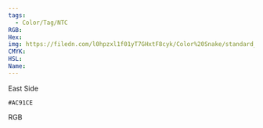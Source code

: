 ```yaml
---
tags:
  - Color/Tag/NTC
RGB:
Hex:
img: https://filedn.com/l0hpzxl1f01yT7GHxtF8cyk/Color%20Snake/standard_csv_to_svg/%23/AC91CE.svg
CMYK:
HSL:
Name:
---
```

East Side
```palette
#AC91CE
```
RGB
